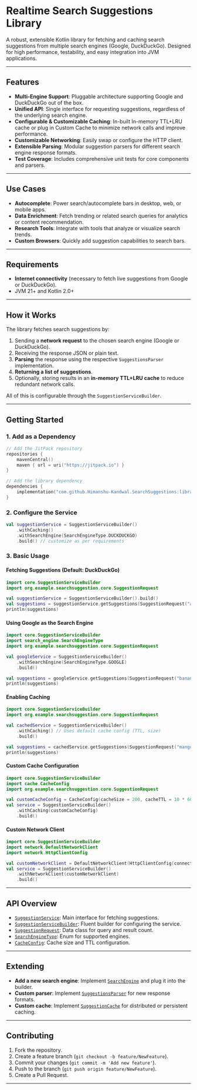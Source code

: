 # Realtime Search Suggestions Library

A robust, extensible Kotlin library for fetching and caching search suggestions from multiple search engines (Google, DuckDuckGo). Designed for high performance, testability, and easy integration into JVM applications.

---

## Features

- **Multi-Engine Support**: Pluggable architecture supporting Google and DuckDuckGo out of the box.
- **Unified API**: Single interface for requesting suggestions, regardless of the underlying search engine.
- **Configurable & Customizable Caching**: In-built In-memory TTL+LRU cache or plug in Custom Cache to minimize network calls and improve performance.
- **Customizable Networking**: Easily swap or configure the HTTP client.
- **Extensible Parsing**: Modular suggestion parsers for different search engine response formats.
- **Test Coverage**: Includes comprehensive unit tests for core components and parsers.

---

## Use Cases

- **Autocomplete**: Power search/autocomplete bars in desktop, web, or mobile apps.
- **Data Enrichment**: Fetch trending or related search queries for analytics or content recommendation.
- **Research Tools**: Integrate with tools that analyze or visualize search trends.
- **Custom Browsers**: Quickly add suggestion capabilities to search bars.

---

## Requirements

- **Internet connectivity** (necessary to fetch live suggestions from Google or DuckDuckGo).
- JVM 21+ and Kotlin 2.0+

---

## How it Works

The library fetches search suggestions by:

1. Sending a **network request** to the chosen search engine (Google or DuckDuckGo).
2. Receiving the response JSON or plain text.
3. **Parsing** the response using the respective `SuggestionsParser` implementation.
4. **Returning a list of suggestions**.
5. Optionally, storing results in an **in-memory TTL+LRU cache** to reduce redundant network calls.

All of this is configurable through the `SuggestionServiceBuilder`.

---

## Getting Started

### 1. Add as a Dependency

```kotlin
// Add the JitPack repository
repositories {
    mavenCentral()
    maven { url = uri("https://jitpack.io") }
}

// Add the library dependency
dependencies {
    implementation("com.github.Himanshu-Kandwal.SearchSuggestions:library:v1.0.1") //use latest 
}
```

### 2. Configure the Service

```kotlin
val suggestionService = SuggestionServiceBuilder()
    .withCaching()
    .withSearchEngine(SearchEngineType.DUCKDUCKGO)
    .build() // customize as per requirements
```

### 3. Basic Usage

#### Fetching Suggestions (Default: DuckDuckGo)

```kotlin
import core.SuggestionServiceBuilder
import org.example.searchsuggestion.core.SuggestionRequest

val suggestionService = SuggestionServiceBuilder().build()
val suggestions = suggestionService.getSuggestions(SuggestionRequest("apple", 5))
println(suggestions)
```

#### Using Google as the Search Engine

```kotlin
import core.SuggestionServiceBuilder
import search_engine.SearchEngineType
import org.example.searchsuggestion.core.SuggestionRequest

val googleService = SuggestionServiceBuilder()
    .withSearchEngine(SearchEngineType.GOOGLE)
    .build()

val suggestions = googleService.getSuggestions(SuggestionRequest("banana", 5))
println(suggestions)
```

#### Enabling Caching

```kotlin
import core.SuggestionServiceBuilder
import org.example.searchsuggestion.core.SuggestionRequest

val cachedService = SuggestionServiceBuilder()
    .withCaching() // Uses default cache config (TTL, size)
    .build()

val suggestions = cachedService.getSuggestions(SuggestionRequest("mango", 5))
println(suggestions)
```

#### Custom Cache Configuration

```kotlin
import core.SuggestionServiceBuilder
import cache.CacheConfig
import org.example.searchsuggestion.core.SuggestionRequest

val customCacheConfig = CacheConfig(cacheSize = 200, cacheTTL = 10 * 60 * 1000) // 10 minutes
val service = SuggestionServiceBuilder()
    .withCaching(customCacheConfig)
    .build()
```

#### Custom Network Client

```kotlin
import core.SuggestionServiceBuilder
import network.DefaultNetworkClient
import network.HttpClientConfig

val customNetworkClient = DefaultNetworkClient(HttpClientConfig(connectTimeoutMillis = 3000))
val service = SuggestionServiceBuilder()
    .withNetworkClient(customNetworkClient)
    .build()
```

---

## API Overview

- [`SuggestionService`](src/main/kotlin/core/SuggestionService.kt): Main interface for fetching suggestions.
- [`SuggestionServiceBuilder`](src/main/kotlin/core/SuggestionServiceBuilder.kt): Fluent builder for configuring the service.
- [`SuggestionRequest`](src/main/kotlin/core/SuggestionRequest.kt): Data class for query and result count.
- [`SearchEngineType`](src/main/kotlin/search_engine/SearchEngineType.kt): Enum for supported engines.
- [`CacheConfig`](src/main/kotlin/cache/CacheConfig.kt): Cache size and TTL configuration.

---

## Extending

- **Add a new search engine**: Implement [`SearchEngine`](src/main/kotlin/search_engine/SearchEngine.kt) and plug it into the builder.
- **Custom parser**: Implement [`SuggestionsParser`](src/main/kotlin/parser/SuggestionsParser.kt) for new response formats.
- **Custom cache**: Implement [`SuggestionCache`](src/main/kotlin/cache/SuggestionCache.kt) for distributed or persistent caching.

---

## Contributing

1. Fork the repository.
2. Create a feature branch (`git checkout -b feature/NewFeature`).
3. Commit your changes (`git commit -m 'Add new feature'`).
4. Push to the branch (`git push origin feature/NewFeature`).
5. Create a Pull Request.

---
